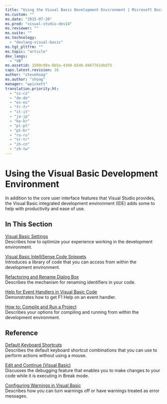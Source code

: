 ```yaml
---
title: "Using the Visual Basic Development Environment | Microsoft Docs"
ms.custom: ""
ms.date: "2015-07-20"
ms.prod: "visual-studio-dev14"
ms.reviewer: ""
ms.suite: ""
ms.technology: 
  - "devlang-visual-basic"
ms.tgt_pltfrm: ""
ms.topic: "article"
dev_langs: 
  - "VB"
ms.assetid: 1509c90a-0b5a-4394-b54b-94677614bd75
caps.latest.revision: 16
author: "stevehoag"
ms.author: "shoag"
manager: "wpickett"
translation.priority.ht: 
  - "cs-cz"
  - "de-de"
  - "es-es"
  - "fr-fr"
  - "it-it"
  - "ja-jp"
  - "ko-kr"
  - "pl-pl"
  - "pt-br"
  - "ru-ru"
  - "tr-tr"
  - "zh-cn"
  - "zh-tw"
---
```

# Using the Visual Basic Development Environment
In addition to the core user interface features that Visual Studio provides, the Visual Basic integrated development environment (IDE) adds some to help with productivity and ease of use.  
  
## In This Section  
 [Visual Basic Settings](../../../visual-basic/developing-apps/using-ide/settings.md)  
 Describes how to optimize your experience working in the development environment.  
  
 [Visual Basic IntelliSense Code Snippets](../../../visual-basic/developing-apps/using-ide/intellisense-code-snippets.md)  
 Introduces a library of code that you can access from within the development environment.  
  
 [Refactoring and Rename Dialog Box](../../../visual-basic/developing-apps/using-ide/refactoring-and-rename-dialog-box.md)  
 Describes the mechanism for renaming identifiers in your code.  
  
 [Help for Event Handlers in Visual Basic Code](../../../visual-basic/developing-apps/using-ide/help-for-event-handlers.md)  
 Demonstrates how to get F1 Help on an event handler.  
  
 [How to: Compile and Run a Project](../../../visual-basic/developing-apps/using-ide/how-to-compile-and-run-a-project.md)  
 Describes your options for compiling and running from within the development environment.  
  
## Reference  
 [Default Keyboard Shortcuts](/visual-studio/ide/default-keyboard-shortcuts-in-visual-studio)  
 Describes the default keyboard shortcut combinations that you can use to perform actions without using a mouse.  
  
 [Edit and Continue (Visual Basic)](/visual-studio/debugger/edit-and-continue-visual-basic)  
 Discusses the debugging feature that enables you to make changes to your code while it is executing in Break mode.  
  
 [Configuring Warnings in Visual Basic](/visual-studio/ide/configuring-warnings-in-visual-basic)  
 Describes how you can turn warnings off or have warnings treated as error messages.